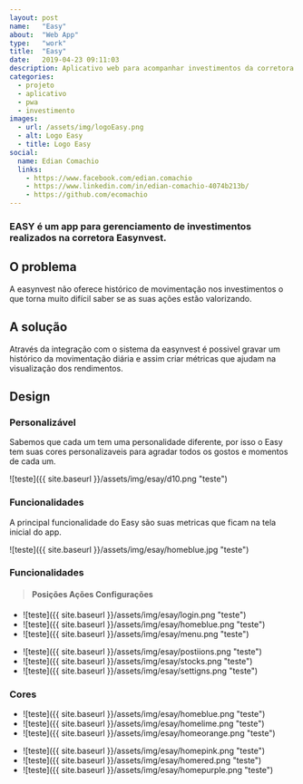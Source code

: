 ```yaml
---
layout: post
name:   "Easy"
about:  "Web App"
type:   "work"
title:  "Easy"
date:   2019-04-23 09:11:03
description: Aplicativo web para acompanhar investimentos da corretora easynvest
categories: 
  - projeto
  - aplicativo
  - pwa
  - investimento
images:
  - url: /assets/img/logoEasy.png
  - alt: Logo Easy
  - title: Logo Easy
social:
  name: Edian Comachio
  links:
    - https://www.facebook.com/edian.comachio    
    - https://www.linkedin.com/in/edian-comachio-4074b213b/    
    - https://github.com/ecomachio    
---
```


### EASY é um app para gerenciamento de investimentos realizados na corretora Easynvest.
 
O problema
----------
A easynvest não oferece histórico de movimentação nos investimentos o que torna muito difícil saber se as suas ações estão valorizando.

A solução
---------
Através da integração com o sistema da easynvest é possivel gravar um histórico da movimentação diária e assim criar métricas que ajudam na visualização dos rendimentos.

Design
------

### Personalizável

Sabemos que cada um tem uma personalidade diferente, por isso o Easy tem suas cores personalizaveis para agradar todos os gostos e momentos de cada um.

>
  ![teste]({{ site.baseurl }}/assets/img/esay/d10.png "teste")

### Funcionalidades
A principal funcionalidade do Easy são suas metricas que ficam na tela inicial do app.

>
  ![teste]({{ site.baseurl }}/assets/img/esay/homeblue.jpg "teste")


### Funcionalidades

> #### Posições Ações Configurações

>
  - ![teste]({{ site.baseurl }}/assets/img/esay/login.png "teste")
  - ![teste]({{ site.baseurl }}/assets/img/esay/homeblue.png "teste")
  - ![teste]({{ site.baseurl }}/assets/img/esay/menu.png "teste")

>
  - ![teste]({{ site.baseurl }}/assets/img/esay/postiions.png "teste")
  - ![teste]({{ site.baseurl }}/assets/img/esay/stocks.png "teste")
  - ![teste]({{ site.baseurl }}/assets/img/esay/settigns.png "teste")

### Cores
>
  - ![teste]({{ site.baseurl }}/assets/img/esay/homeblue.png "teste")
  - ![teste]({{ site.baseurl }}/assets/img/esay/homelime.png "teste")
  - ![teste]({{ site.baseurl }}/assets/img/esay/homeorange.png "teste")

>
  - ![teste]({{ site.baseurl }}/assets/img/esay/homepink.png "teste")
  - ![teste]({{ site.baseurl }}/assets/img/esay/homered.png "teste")
  - ![teste]({{ site.baseurl }}/assets/img/esay/homepurple.png "teste")


[jekyll-gh]: https://github.com/mojombo/jekyll
[jekyll]:    http://jekyllrb.com
